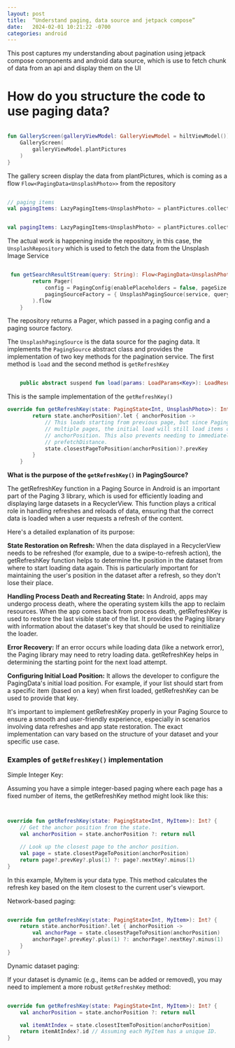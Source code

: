 ```yaml
---
layout: post
title:  “Understand paging, data source and jetpack compose”
date:   2024-02-01 10:21:22 -0700
categories: android
---
```


This post captures my understanding about pagination using jetpack compose components and android data source, which is use to fetch chunk of data from an api and display them on the UI 

# How do you structure the code to use paging data?

```kt

fun GalleryScreen(galleryViewModel: GalleryViewModel = hiltViewModel()) {
    GalleryScreen(
        galleryViewModel.plantPictures
    )
}

```

The gallery screen display the data from plantPictures, which is coming as a flow 
`Flow<PagingData<UnsplashPhoto>>` from the repository

```kt

// paging items 
val pagingItems: LazyPagingItems<UnsplashPhoto> = plantPictures.collectAsLazyPagingItems()


```

```kt

val pagingItems: LazyPagingItems<UnsplashPhoto> = plantPictures.collectAsLazyPagingItems()

```

The actual work is happening inside the repository, in this case, the `UnsplashRepository` which is used to fetch the data from the Unsplash Image Service 

```kt

 fun getSearchResultStream(query: String): Flow<PagingData<UnsplashPhoto>> {
        return Pager(
            config = PagingConfig(enablePlaceholders = false, pageSize = NETWORK_PAGE_SIZE),
            pagingSourceFactory = { UnsplashPagingSource(service, query) }
        ).flow
    }


```

The repository returns a Pager, which passed in a paging config and a paging source factory.  

The `UnsplashPagingSource` is the data source for the paging data.  It implements the `PagingSource`  abstract class and provides the implementation of two key methods for the pagination service.  The first method is `load` and the second method is `getRefreshKey`

```kt

    public abstract suspend fun load(params: LoadParams<Key>): LoadResult<Key, Value>

```

This is the sample implementation of the `getRefreshKey()`

```kt
override fun getRefreshKey(state: PagingState<Int, UnsplashPhoto>): Int? {
        return state.anchorPosition?.let { anchorPosition ->
            // This loads starting from previous page, but since PagingConfig.initialLoadSize spans
            // multiple pages, the initial load will still load items centered around
            // anchorPosition. This also prevents needing to immediately launch prepend due to
            // prefetchDistance.
            state.closestPageToPosition(anchorPosition)?.prevKey
        }
    }
```

**What is the purpose of the `getRefreshKey()` in PagingSource?**

The getRefreshKey function in a Paging Source in Android is an important part of the Paging 3 library, which is used for efficiently loading and displaying large datasets in a RecyclerView. This function plays a critical role in handling refreshes and reloads of data, ensuring that the correct data is loaded when a user requests a refresh of the content.

Here's a detailed explanation of its purpose:

**State Restoration on Refresh:** When the data displayed in a RecyclerView needs to be refreshed (for example, due to a swipe-to-refresh action), the getRefreshKey function helps to determine the position in the dataset from where to start loading data again. This is particularly important for maintaining the user's position in the dataset after a refresh, so they don't lose their place.

**Handling Process Death and Recreating State:** In Android, apps may undergo process death, where the operating system kills the app to reclaim resources. When the app comes back from process death, getRefreshKey is used to restore the last visible state of the list. It provides the Paging library with information about the dataset's key that should be used to reinitialize the loader.

**Error Recovery:** If an error occurs while loading data (like a network error), the Paging library may need to retry loading data. getRefreshKey helps in determining the starting point for the next load attempt.

**Configuring Initial Load Position:** It allows the developer to configure the PagingData's initial load position. For example, if your list should start from a specific item (based on a key) when first loaded, getRefreshKey can be used to provide that key.

It's important to implement getRefreshKey properly in your Paging Source to ensure a smooth and user-friendly experience, especially in scenarios involving data refreshes and app state restoration. The exact implementation can vary based on the structure of your dataset and your specific use case.

### Examples of `getRefreshKey()` implementation

Simple Integer Key: 

Assuming you have a simple integer-based paging where each page has a fixed number of items, the getRefreshKey method might look like this:

```kt


override fun getRefreshKey(state: PagingState<Int, MyItem>): Int? {
    // Get the anchor position from the state.
    val anchorPosition = state.anchorPosition ?: return null

    // Look up the closest page to the anchor position.
    val page = state.closestPageToPosition(anchorPosition)
    return page?.prevKey?.plus(1) ?: page?.nextKey?.minus(1)
}


```

In this example, MyItem is your data type. This method calculates the refresh key based on the item closest to the current user's viewport.

Network-based paging:

```kt

override fun getRefreshKey(state: PagingState<Int, MyItem>): Int? {
    return state.anchorPosition?.let { anchorPosition ->
        val anchorPage = state.closestPageToPosition(anchorPosition)
        anchorPage?.prevKey?.plus(1) ?: anchorPage?.nextKey?.minus(1)
    }
}

```

Dynamic dataset paging: 

If your dataset is dynamic (e.g., items can be added or removed), you may need to implement a more robust `getRefreshKey` method:

```kt

override fun getRefreshKey(state: PagingState<Int, MyItem>): Int? {
    val anchorPosition = state.anchorPosition ?: return null

    val itemAtIndex = state.closestItemToPosition(anchorPosition)
    return itemAtIndex?.id // Assuming each MyItem has a unique ID.
}

```

